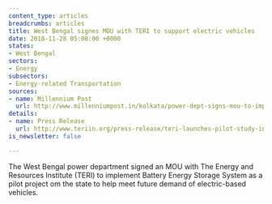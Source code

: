 ```yaml
---
content_type: articles
breadcrumbs: articles
title: West Bengal signes MOU with TERI to support electric vehicles
date: 2018-11-28 05:00:00 +0000
states:
- West Bengal
sectors:
- Energy
subsectors:
- Energy-related Transportation
sources:
- name: Millennium Post
  url: http://www.millenniumpost.in/kolkata/power-dept-signs-mou-to-implement-battery-energy-storage-system-as-pilot-project-328568
details:
- name: Press Release
  url: http://www.teriin.org/press-release/teri-launches-pilot-study-introduce-battery-energy-storage-system-bess-upgrade-power
is_newsletter: false

---
```

The West Bengal power department signed an MOU with The Energy and Resources Institute (TERI) to implement Battery Energy Storage System as a pilot project om the state to help meet future demand of electric-based vehicles. 
